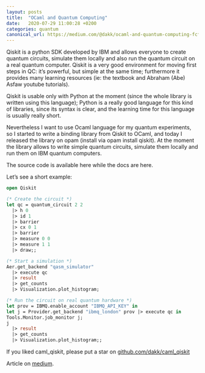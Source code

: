 ```yaml
---
layout: posts
title:  "OCaml and Quantum Computing"
date:   2020-07-29 11:00:28 +0200
categories: quantum
canonical_url: https://medium.com/@dakk/ocaml-and-quantum-computing-fcf4b60d3159
---
```

Qiskit is a python SDK developed by IBM and allows everyone to create quantum circuits, simulate them locally and also run the quantum circuit on a real quantum computer. Qiskit is a very good environment for moving first steps in QC: it’s powerful, but simple at the same time; furthermore it provides many learning resources (ie: the textbook and Abraham (Abe) Asfaw youtube tutorials).

Qiskit is usable only with Python at the moment (since the whole library is written using this language); Python is a really good language for this kind of libraries, since its syntax is clear, and the learning time for this language is usually really short.

Nevertheless I want to use Ocaml language for my quantum experiments, so I started to write a binding library from Qiskit to OCaml, and today I released the library on opam (install via opam install qiskit). At the moment the library allows to write simple quantum circuits, simulate them locally and run them on IBM quantum computers.

The source code is available here while the docs are here.

Let’s see a short example:

```ocaml
open Qiskit

(* Create the circuit *)
let qc = quantum_circuit 2 2 
  |> h 0 
  |> id 1 
  |> barrier
  |> cx 0 1
  |> barrier
  |> measure 0 0
  |> measure 1 1
  |> draw;;

(* Start a simulation *)
Aer.get_backend "qasm_simulator" 
  |> execute qc 
  |> result 
  |> get_counts 
  |> Visualization.plot_histogram;

(* Run the circuit on real quantum hardware *)
let prov = IBMQ.enable_account "IBMQ_API_KEY" in
let j = Provider.get_backend "ibmq_london" prov |> execute qc in
Tools.Monitor.job_monitor j;
j 
  |> result 
  |> get_counts 
  |> Visualization.plot_histogram;;
```


If you liked caml_qiskit, please put a star on [github.com/dakk/caml_qiskit](https://github.com/dakk/caml_qiskit)

Article on [medium](https://medium.com/@dakk/ocaml-and-quantum-computing-fcf4b60d3159).